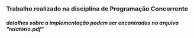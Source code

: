 ### Trabalho realizado na disciplina de Programação Concorrente

##### detalhes sobre a implementação podem ser encontrados no arquivo "relatório.pdf"
